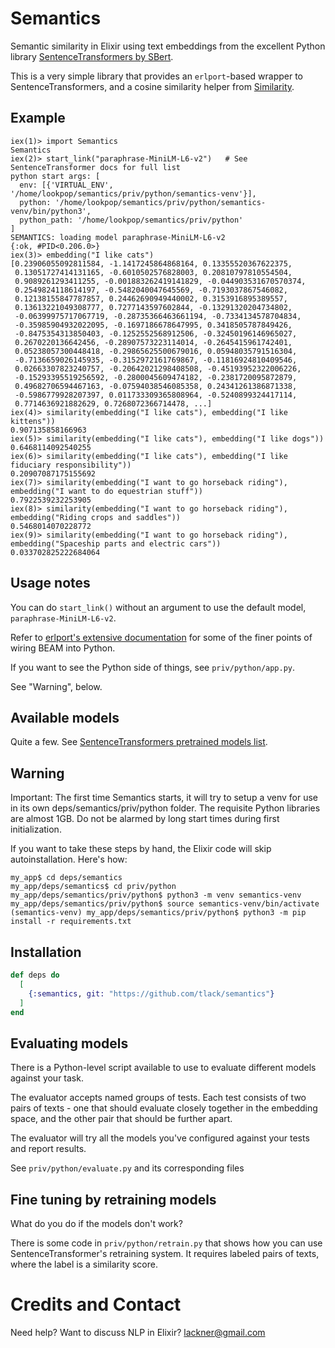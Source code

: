 # Semantics

Semantic similarity in Elixir using text embeddings from the excellent Python library [SentenceTransformers by SBert](https://www.sbert.net/index.html#).

This is a very simple library that provides an `erlport`-based wrapper to SentenceTransformers, and a cosine similarity helper from [Similarity](https://github.com/preciz/similarity).

## Example

```
iex(1)> import Semantics
Semantics
iex(2)> start_link("paraphrase-MiniLM-L6-v2")   # See SentenceTransformer docs for full list
python start args: [
  env: [{'VIRTUAL_ENV', '/home/lookpop/semantics/priv/python/semantics-venv'}],
  python: '/home/lookpop/semantics/priv/python/semantics-venv/bin/python3',
  python_path: '/home/lookpop/semantics/priv/python'
]
SEMANTICS: loading model paraphrase-MiniLM-L6-v2
{:ok, #PID<0.206.0>}
iex(3)> embedding("I like cats")
[0.23906055092811584, -1.1417245864868164, 0.13355520367622375,
 0.13051727414131165, -0.6010502576828003, 0.20810797810554504,
 0.9089261293411255, -0.001883262419141829, -0.044903531670570374,
 0.2549824118614197, -0.5482040047645569, -0.7193037867546082,
 0.12138155847787857, 0.24462690949440002, 0.3153916895389557,
 0.13613221049308777, 0.7277143597602844, -0.13291320204734802,
 -0.06399975717067719, -0.28735366463661194, -0.7334134578704834,
 -0.35985904932022095, -0.1697186678647995, 0.3418505787849426,
 -0.8475354313850403, -0.1252552568912506, -0.32450196146965027,
 0.2670220136642456, -0.28907573223114014, -0.2645415961742401,
 0.05238057300448418, -0.29865625500679016, 0.05948035791516304,
 -0.7136659026145935, -0.3152972161769867, -0.11816924810409546,
 0.02663307823240757, -0.20642021298408508, -0.45193952322006226,
 -0.15293395519256592, -0.2800045609474182, -0.2381720095872879,
 0.49682706594467163, -0.07594038546085358, 0.24341261386871338,
 -0.5986779928207397, 0.011733309365808964, -0.5240899324417114,
 0.7714636921882629, 0.7268072366714478, ...]
iex(4)> similarity(embedding("I like cats"), embedding("I like kittens"))
0.907135858166963
iex(5)> similarity(embedding("I like cats"), embedding("I like dogs"))
0.6468114092540255
iex(6)> similarity(embedding("I like cats"), embedding("I like fiduciary responsibility"))
0.20907087175155692
iex(7)> similarity(embedding("I want to go horseback riding"), embedding("I want to do equestrian stuff"))
0.7922539232253905
iex(8)> similarity(embedding("I want to go horseback riding"), embedding("Riding crops and saddles"))
0.5468014070228772
iex(9)> similarity(embedding("I want to go horseback riding"), embedding("Spaceship parts and electric cars"))
0.033702825222684064
```

## Usage notes

You can do `start_link()` without an argument to use the default model, `paraphrase-MiniLM-L6-v2`.

Refer to [erlport's extensive documentation](http://erlport.org/docs/) for some of the finer points
of wiring BEAM into Python. 

If you want to see the Python side of things, see `priv/python/app.py`.

See "Warning", below.

## Available models

Quite a few. See [SentenceTransformers pretrained models list](https://www.sbert.net/docs/pretrained_models.html).

## Warning

Important: The first time Semantics starts, it will try to setup a venv for use in its own deps/semantics/priv/python folder.
The requisite Python libraries are almost 1GB. Do not be alarmed by long start times during first initialization.

If you want to take these steps by hand, the Elixir code will skip autoinstallation. Here's how:

```
my_app$ cd deps/semantics
my_app/deps/semantics$ cd priv/python
my_app/deps/semantics/priv/python$ python3 -m venv semantics-venv
my_app/deps/semantics/priv/python$ source semantics-venv/bin/activate
(semantics-venv) my_app/deps/semantics/priv/python$ python3 -m pip install -r requirements.txt
```

## Installation

```elixir
def deps do
  [
    {:semantics, git: "https://github.com/tlack/semantics"}
  ]
end
```

## Evaluating models

There is a Python-level script available to use to evaluate different models against your task.

The evaluator accepts named groups of tests. Each test consists of two pairs of texts - one 
that should evaluate closely together in the embedding space, and the other pair that should be further apart.

The evaluator will try all the models you've configured against your tests and report results.

See `priv/python/evaluate.py` and its corresponding files 

## Fine tuning by retraining models

What do you do if the models don't work?

There is some code in `priv/python/retrain.py` that shows how you can use SentenceTransformer's
retraining system. It requires labeled pairs of texts, where the label is a similarity score.

# Credits and Contact

Need help? Want to discuss NLP in Elixir? lackner@gmail.com
